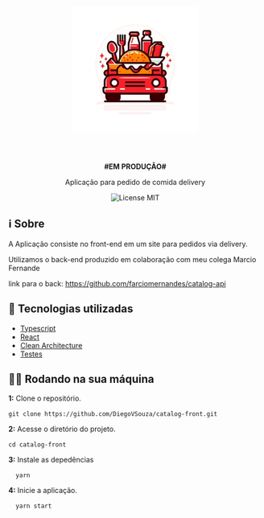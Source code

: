 <h1 align="center">
<br>
  <img src="./public/logo.png" alt="logo" width="250">
<br>
<br>
</h1>

<p align="center"><strong>#EM PRODUÇÃO#</strong> </p> 
<p align="center">Aplicação para pedido de comida delivery </p> 

<p align="center">
    <img src="https://img.shields.io/badge/License-MIT-blue.svg" alt="License MIT">
  </a>  
</p>

## ℹ Sobre 

<p>A Aplicação consiste no front-end em um site para pedidos via delivery.
</p>
<p>
  Utilizamos o back-end produzido em colaboração com meu colega Marcio Fernande
 </p>
 
 <p>link para o back: <a href="https://github.com/farciomernandes/catalog-api">https://github.com/farciomernandes/catalog-api</a></p>

## 🚀 Tecnologias utilizadas
- [Typescript](https://www.typescriptlang.org/)
- [React](https://react.dev/)
- [Clean Architecture](https://sass-lang.com/)
- [Testes](https://prismic.io/)


## 👨‍💻 Rodando na sua máquina

**1:** Clone o repositório.

```
git clone https://github.com/DiegoVSouza/catalog-front.git

```

**2:** Acesse o diretório do projeto.

```
cd catalog-front
```

**3:** Instale as depedências
```
  yarn

```
**4:** Inicie a aplicação.
```
  yarn start
   
```

